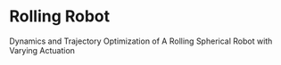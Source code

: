# Rolling Robot
Dynamics and Trajectory Optimization of A Rolling Spherical Robot with Varying Actuation
